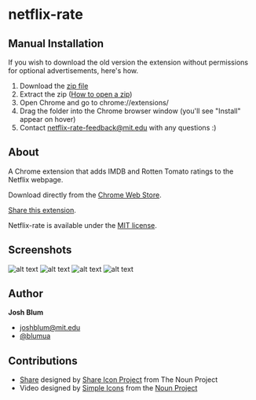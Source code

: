 netflix-rate
================

Manual Installation
--------
If you wish to download the old version the extension without permissions for optional advertisements, here's how.

1. Download the [zip file](https://github.com/joshblum/netflix-rate-chrome-ext/raw/before-ads/chrome-ext.zip)
1. Extract the zip ([How to open a zip](http://www.wikihow.com/Open-a-.Zip-File-Without-Winzip))
1. Open Chrome and go to chrome://extensions/
1. Drag the folder into the Chrome browser window (you'll see "Install" appear on hover)
1. Contact [netflix-rate-feedback@mit.edu](mailto:netflix-rate-feedback@mit.edu) with any questions :)

About
--------
A Chrome extension that adds IMDB and Rotten Tomato ratings to the Netflix webpage.

Download directly from the <a href="https://chrome.google.com/webstore/detail/netflix-rate/ecaaapiecdienibfgolcopgnicppkmhn?hl=en" target="_blank">Chrome Web Store</a>.

<a href="http://netflix.burtonthird.com" target="_blank">Share this extension</a>.

Netflix-rate is available under the [MIT license](http://opensource.org/licenses/MIT).


Screenshots
--------

![alt text](http://netflix.burtonthird.com/static/img/screenshots/main-fresh.png "main fresh")
![alt text](http://netflix.burtonthird.com/static/img/screenshots/search-page.png "search page")
![alt text](http://netflix.burtonthird.com/static/img/screenshots/queue-rotten.png "queue rotten")
![alt text](http://netflix.burtonthird.com/static/img/screenshots/dvd-fresh.png "dvd fresh")

Author
--------

**Josh Blum**
+ [joshblum@mit.edu](mailto:joshblum@mit.edu)
+ [@blumua](https://twitter.com/blumua)

Contributions
--------
+ <a href="http://thenounproject.com/noun/share/#icon-No3893" target="_blank">Share</a> designed by <a href="http://thenounproject.com/planemad" target="_blank">Share Icon Project</a> from The Noun Project
+ Video designed by <a href="http://www.thenounproject.com/SimpleIcons">Simple Icons</a> from the <a href="http://www.thenounproject.com">Noun Project</a>
